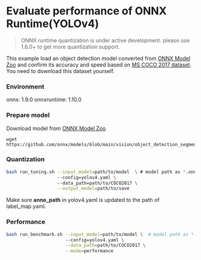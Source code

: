 # Evaluate performance of ONNX Runtime(YOLOv4) 
>ONNX runtime quantization is under active development. please use 1.6.0+ to get more quantization support. 

This example load an object detection model converted from [ONNX Model Zoo](https://github.com/onnx/models) and confirm its accuracy and speed based on [MS COCO 2017 dataset](https://cocodataset.org/#download). You need to download this dataset yourself.

### Environment
onnx: 1.9.0
onnxruntime: 1.10.0

### Prepare model
Download model from [ONNX Model Zoo](https://github.com/onnx/models)

```shell
wget https://github.com/onnx/models/blob/main/vision/object_detection_segmentation/yolov4/model/yolov4.onnx
```

### Quantization

```bash
bash run_tuning.sh --input_model=path/to/model  \ # model path as *.onnx
                   --config=yolov4.yaml \ 
                   --data_path=path/to/COCO2017 \
                   --output_model=path/to/save
```
Make sure **anno_path** in yolov4.yaml is updated to the path of label_map.yaml.

### Performance

```bash
bash run_benchmark.sh --input_model=path/to/model \  # model path as *.onnx
                      --config=yolov4.yaml \
                      --data_path=path/to/COCO2017 \
                      --mode=performance
```
